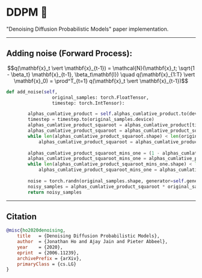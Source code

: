 # DDPM 🎨
"Denoising Diffusion Probabilistic Models" paper implementation. 



---
## Adding noise (Forward Process):

$$q(\mathbf{x}_t \vert \mathbf{x}_{t-1}) = \mathcal{N}(\mathbf{x}_t; \sqrt{1 - \beta_t} \mathbf{x}_{t-1}, \beta_t\mathbf{I}) \quad
q(\mathbf{x}_{1:T} \vert \mathbf{x}_0) = \prod^T_{t=1} q(\mathbf{x}_t \vert \mathbf{x}_{t-1})$$

```python
def add_noise(self, 
                 original_samples: torch.FloatTensor, 
                 timestep: torch.IntTensor):

        alphas_cumlative_product = self.alphas_cumlative_product.to(device = original_samples.device, dtype = original_samples.dtype)
        timestep = timestep.to(original_samples.device)
        alphas_cumlative_product_squaroot = alphas_cumlative_product[timestep] ** 0.5 
        alphas_cumlative_product_squaroot = alphas_cumlative_product_squaroot.flatten()
        while len(alphas_cumlative_product_squaroot.shape) < len(original_samples.shape):
            alphas_cumlative_product_squaroot = alphas_cumlative_product_squaroot.unsqueeze(-1)
        
        alphas_cumlative_product_squaroot_mins_one = (1 - alphas_cumlative_product[timestep]) ** 0.5 
        alphas_cumlative_product_squaroot_mins_one = alphas_cumlative_product_squaroot_mins_one.flatten()
        while len(alphas_cumlative_product_squaroot_mins_one.shape) < len(original_samples.shape):
            alphas_cumlative_product_squaroot_mins_one = alphas_cumlative_product_squaroot_mins_one.unsqueeze(-1)
        
        noise = torch.randn(original_samples.shape, generator=self.generator, device=original_samples.device, dtype=original_samples.dtype)
        noisy_samples = alphas_cumlative_product_squaroot * original_samples + alphas_cumlative_product_squaroot_mins_one * noise 
        return noisy_samples
```
---

## Citation
```BibTex
@misc{ho2020denoising,
    title   = {Denoising Diffusion Probabilistic Models},
    author  = {Jonathan Ho and Ajay Jain and Pieter Abbeel},
    year    = {2020},
    eprint  = {2006.11239},
    archivePrefix = {arXiv},
    primaryClass = {cs.LG}
}
```
